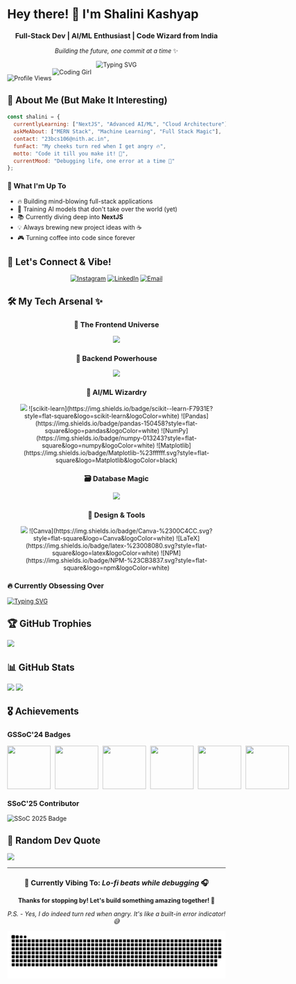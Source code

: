 
# Hey there! 👋 I'm Shalini Kashyap

<div align="center">
  
###  Full-Stack Dev |  AI/ML Enthusiast | Code Wizard from India

*Building the future, one commit at a time* ✨

<img src="https://readme-typing-svg.herokuapp.com?font=Fira+Code&size=22&duration=3000&pause=1000&color=FF6B6B&center=true&vCenter=true&width=600&lines=Full+Stack+Developer+%F0%9F%92%BB;AI%2FML+Engineer+%F0%9F%A4%96;MERN+Stack+Expert+%E2%9A%A1;NextJS+Learner+%F0%9F%93%9A;Coffee+%2B+Code+%3D+%E2%9D%A4%EF%B8%8F" alt="Typing SVG" />

</div>

<img align="right" alt="Coding Girl" width="400" src="https://media.giphy.com/media/L1R1tvI9svkIWwpVYr/giphy.gif">

![Profile Views](https://komarev.com/ghpvc/?username=shalinikashyap717&label=Profile%20views&color=blueviolet&style=for-the-badge)

## 🌟 About Me (But Make It Interesting)

```javascript
const shalini = {
  currentlyLearning: ["NextJS", "Advanced AI/ML", "Cloud Architecture"],
  askMeAbout: ["MERN Stack", "Machine Learning", "Full Stack Magic"],
  contact: "23bcs106@nith.ac.in",
  funFact: "My cheeks turn red when I get angry 🔥",
  motto: "Code it till you make it! 💪",
  currentMood: "Debugging life, one error at a time 🐛"
};
```

### 🎯 What I'm Up To
- 🔥 Building mind-blowing full-stack applications
- 🤖 Training AI models that don't take over the world (yet)
- 📚 Currently diving deep into **NextJS** 
- 💡 Always brewing new project ideas with ☕
- 🎮 Turning coffee into code since forever

## 🌈 Let's Connect & Vibe!

<div align="center">

[![Instagram](https://img.shields.io/badge/Instagram-E4405F?style=for-the-badge&logo=instagram&logoColor=white)](https://instagram.com/@shaliniiikashyap)
[![LinkedIn](https://img.shields.io/badge/LinkedIn-0077B5?style=for-the-badge&logo=linkedin&logoColor=white)](https://www.linkedin.com/in/shalini-kashyap-a44561280)
[![Email](https://img.shields.io/badge/Email-D14836?style=for-the-badge&logo=gmail&logoColor=white)](mailto:23bcs106@nith.ac.in)

</div>

## 🛠️ My Tech Arsenal ✨

<div align="center">

### 💫 The Frontend Universe
<img src="https://skillicons.dev/icons?i=html,css,js,ts,react,nextjs,tailwind,jquery" />

### 🚀 Backend Powerhouse  
<img src="https://skillicons.dev/icons?i=nodejs,express,nestjs,python,cpp,c" />

### 🧠 AI/ML Wizardry
<img src="https://skillicons.dev/icons?i=tensorflow,python" />
![scikit-learn](https://img.shields.io/badge/scikit--learn-F7931E?style=flat-square&logo=scikit-learn&logoColor=white)
![Pandas](https://img.shields.io/badge/pandas-150458?style=flat-square&logo=pandas&logoColor=white)
![NumPy](https://img.shields.io/badge/numpy-013243?style=flat-square&logo=numpy&logoColor=white)
![Matplotlib](https://img.shields.io/badge/Matplotlib-%23ffffff.svg?style=flat-square&logo=Matplotlib&logoColor=black)

### 🗃️ Database Magic
<img src="https://skillicons.dev/icons?i=mongodb,mysql" />

### 🎨 Design & Tools
<img src="https://skillicons.dev/icons?i=figma,ps,ai,git,github,postman" />
![Canva](https://img.shields.io/badge/Canva-%2300C4CC.svg?style=flat-square&logo=Canva&logoColor=white)
![LaTeX](https://img.shields.io/badge/latex-%23008080.svg?style=flat-square&logo=latex&logoColor=white)
![NPM](https://img.shields.io/badge/NPM-%23CB3837.svg?style=flat-square&logo=npm&logoColor=white)

</div>

### 🔥 Currently Obsessing Over
[![Typing SVG](https://readme-typing-svg.herokuapp.com?font=Fira+Code&pause=1000&color=61DAFB&width=435&lines=React+%7C+Building+UI+that+slaps+%F0%9F%92%AB;TypeScript+%7C+Type+safety+is+my+love+language+%E2%9D%A4%EF%B8%8F;Node.js+%7C+Backend+beast+mode+activated+%F0%9F%94%A5;Python+%7C+AI+experiments+go+brrr+%F0%9F%A4%96)](https://git.io/typing-svg)

## 🏆 GitHub Trophies
![](https://github-profile-trophy.vercel.app/?username=shalinikashyap717&theme=radical&no-frame=false&no-bg=false&margin-w=4)

## 📊 GitHub Stats

![](https://github-readme-stats.vercel.app/api?username=shalinikashyap717&theme=dracula&hide_border=false&include_all_commits=true&count_private=true)
![](https://github-readme-streak-stats.herokuapp.com/?user=shalinikashyap717&theme=dracula&hide_border=false)

## 🎖️ Achievements

### GSSoC'24 Badges
<div style="display: flex; align-items:center; gap: 10px;" align="center">
<img src="https://raw.githubusercontent.com/GSSoC24/Postman-Challenge/main/docs/assets/Postman%20White.png" width="100px" height="100px" />
<img src="https://raw.githubusercontent.com/GSSoC24/Postman-Challenge/main/docs/assets/1.png" width="100px" height="100px" />
<img src="https://raw.githubusercontent.com/GSSoC24/Postman-Challenge/main/docs/assets/2.png" width="100px" height="100px" />
<img src="https://raw.githubusercontent.com/GSSoC24/Postman-Challenge/main/docs/assets/3.png" width="100px" height="100px" />
<img src="https://raw.githubusercontent.com/GSSoC24/Postman-Challenge/main/docs/assets/4.png" width="100px" height="100px" />
<img src="https://raw.githubusercontent.com/GSSoC24/Postman-Challenge/main/docs/assets/5.png" width="100px" height="100px" />
</div>

### SSoC'25 Contributor
<img src="https://i.postimg.cc/zfKD1WPk/Contributor-SSOC.png" alt="SSoC 2025 Badge" width="200"/>

## 💭 Random Dev Quote

![](https://quotes-github-readme.vercel.app/api?type=horizontal&theme=radical)

---

<div align="center">

### 🎵 Currently Vibing To: *Lo-fi beats while debugging* 🎧

**Thanks for stopping by! Let's build something amazing together! 🚀**

*P.S. - Yes, I do indeed turn red when angry. It's like a built-in error indicator! 😅*

</div>

<picture>
  <source media="(prefers-color-scheme: dark)" srcset="https://raw.githubusercontent.com/ShaliniKashyap717/ShaliniKashyap717/output/github-snake-dark.svg" />
  <source media="(prefers-color-scheme: light)" srcset="https://raw.githubusercontent.com/ShaliniKashyap717/ShaliniKashyap717/output/github-snake.svg" />
  <img alt="github-snake" src="https://raw.githubusercontent.com/ShaliniKashyap717/ShaliniKashyap717/output/github-snake.svg" />
</picture>
